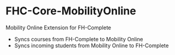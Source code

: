 # FHC-Core-MobilityOnline
Mobility Online Extension for FH-Complete
* Syncs courses from FH-Complete to Mobility Online
* Syncs incoming students from Mobility Online to FH-Complete
